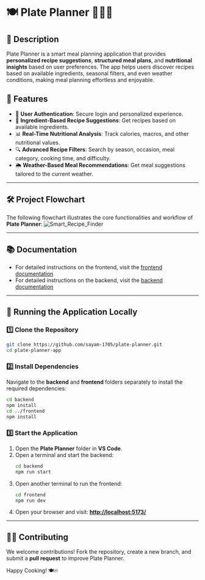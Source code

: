 # 🍽️ Plate Planner 📅🥗✨

## 📌 Description

Plate Planner is a smart meal planning application that provides **personalized recipe suggestions**, **structured meal plans**, and **nutritional insights** based on user preferences. The app helps users discover recipes based on available ingredients, seasonal filters, and even weather conditions, making meal planning effortless and enjoyable.

## 🎯 Features

- 🔐 **User Authentication**: Secure login and personalized experience.
- 🛒 **Ingredient-Based Recipe Suggestions**: Get recipes based on available ingredients.
- 📊 **Real-Time Nutritional Analysis**: Track calories, macros, and other nutritional values.
- 🔍 **Advanced Recipe Filters**: Search by season, occasion, meal category, cooking time, and difficulty.
- 🌦️ **Weather-Based Meal Recommendations**: Get meal suggestions tailored to the current weather.

---

## 🛠 Project Flowchart

The following flowchart illustrates the core functionalities and workflow of **Plate Planner**:
![Smart_Recipe_Finder](https://github.com/user-attachments/assets/d4fb5aef-79cd-45a7-a998-f4d6bf3d66ab)

---

## 📚 Documentation

- For detailed instructions on the frontend, visit the [frontend documentation](frontend/README.md)
- For detailed instructions on the backend, visit the [backend documentation](backend/README.md)

---

## 🚀 Running the Application Locally

### 1️⃣ Clone the Repository

```sh
git clone https://github.com/sayam-1705/plate-planner.git
cd plate-planner-app
```

### 2️⃣ Install Dependencies

Navigate to the **backend** and **frontend** folders separately to install the required dependencies:

```sh
cd backend
npm install
cd ../frontend
npm install
```

### 3️⃣ Start the Application

1. Open the **Plate Planner** folder in **VS Code**.
2. Open a terminal and start the backend:
   ```sh
   cd backend
   npm run start
   ```
3. Open another terminal to run the frontend:
   ```sh
   cd frontend
   npm run dev
   ```
4. Open your browser and visit: [**http://localhost:5173/**](http://localhost:5173/)

---

## 👨‍💻 Contributing

We welcome contributions! Fork the repository, create a new branch, and submit a **pull request** to improve Plate Planner.

Happy Cooking! 🍽️🔥
